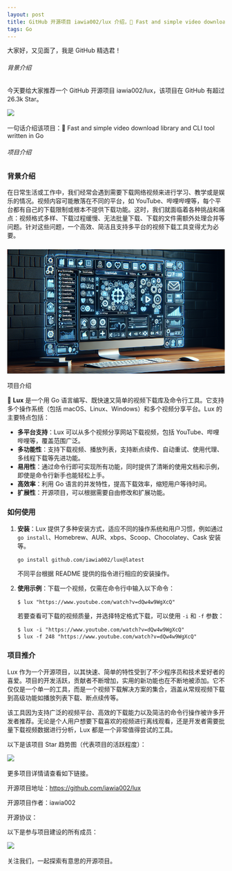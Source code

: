 ```yaml
---
layout: post
title: GitHub 开源项目 iawia002/lux 介绍，👾 Fast and simple video download library and CLI tool written in Go
tags: Go
---
```


大家好，又见面了，我是 GitHub 精选君！

###### 背景介绍

今天要给大家推荐一个 GitHub 开源项目 iawia002/lux，该项目在 GitHub 有超过 26.3k Star。

![](https://stats.deeptrain.net/repo/iawia002/lux/?theme=light)

一句话介绍该项目：👾 Fast and simple video download library and CLI tool written in Go





###### 项目介绍

### 背景介绍

在日常生活或工作中，我们经常会遇到需要下载网络视频来进行学习、教学或是娱乐的情况。视频内容可能散落在不同的平台，如 YouTube、哔哩哔哩等，每个平台都有自己的下载限制或根本不提供下载功能。这时，我们就面临着各种挑战和痛点：视频格式多样、下载过程缓慢、无法批量下载、下载的文件需额外处理合并等问题。针对这些问题，一个高效、简洁且支持多平台的视频下载工具变得尤为必要。

### 

![](https://raw.githubusercontent.com/ZhuPeng/pic/master/mac/compress_tmp-aaf2988acc261ebcc24e06708556a101.png)

项目介绍

👾 **Lux** 是一个用 Go 语言编写、既快速又简单的视频下载库及命令行工具。它支持多个操作系统（包括 macOS、Linux、Windows）和多个视频分享平台。Lux 的主要特点包括：

- **多平台支持**：Lux 可以从多个视频分享网站下载视频，包括 YouTube、哔哩哔哩等，覆盖范围广泛。
- **多功能性**：支持下载视频、播放列表，支持断点续传、自动重试、使用代理、多线程下载等先进功能。
- **易用性**：通过命令行即可实现所有功能，同时提供了清晰的使用文档和示例，即使是命令行新手也能轻松上手。
- **高效率**：利用 Go 语言的并发特性，提高下载效率，缩短用户等待时间。
- **扩展性**：开源项目，可以根据需要自由修改和扩展功能。

### 如何使用

1. **安装**：Lux 提供了多种安装方式，适应不同的操作系统和用户习惯，例如通过 `go install`、Homebrew、AUR、xbps、Scoop、Chocolatey、Cask 安装等。
   ```bash
   go install github.com/iawia002/lux@latest
   ```
   不同平台根据 README 提供的指令进行相应的安装操作。

2. **使用示例**：下载一个视频，仅需在命令行中输入以下命令：
   ```console
   $ lux "https://www.youtube.com/watch?v=dQw4w9WgXcQ"
   ```
   若要查看可下载的视频质量，并选择特定格式下载，可以使用 `-i` 和 `-f` 参数：
   ```console
   $ lux -i "https://www.youtube.com/watch?v=dQw4w9WgXcQ"
   $ lux -f 248 "https://www.youtube.com/watch?v=dQw4w9WgXcQ"
   ```

### 项目推介

Lux 作为一个开源项目，以其快速、简单的特性受到了不少程序员和技术爱好者的喜爱。项目的开发活跃，贡献者不断增加，实用的新功能也在不断地被添加。它不仅仅是一个单一的工具，而是一个视频下载解决方案的集合，涵盖从常规视频下载到高级功能如播放列表下载、断点续传等。

该工具因为支持广泛的视频平台、高效的下载能力以及简洁的命令行操作被许多开发者推荐。无论是个人用户想要下载喜欢的视频进行离线观看，还是开发者需要批量下载视频数据进行分析，Lux 都是一个非常值得尝试的工具。

以下是该项目 Star 趋势图（代表项目的活跃程度）：

![](https://api.star-history.com/svg?repos=iawia002/lux&type=Timeline)

更多项目详情请查看如下链接。

开源项目地址：https://github.com/iawia002/lux 

开源项目作者：iawia002

开源协议：

以下是参与项目建设的所有成员：

![](https://contrib.rocks/image?repo=iawia002/lux)

关注我们，一起探索有意思的开源项目。

